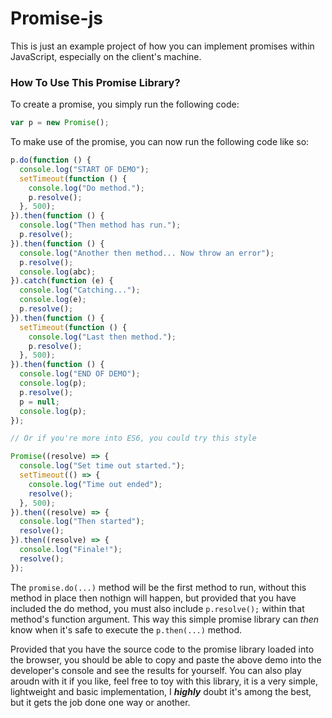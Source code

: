 # Promise-js
This is just an example project of how you can implement promises within JavaScript, especially on the client's machine. 

### How To Use This Promise Library?
To create a promise, you simply run the following code: 

```javascript
var p = new Promise();
```

To make use of the promise, you can now run the following code like so:

```javascript
p.do(function () {
  console.log("START OF DEMO");
  setTimeout(function () {
    console.log("Do method.");
    p.resolve();
  }, 500);
}).then(function () {
  console.log("Then method has run.");
  p.resolve();
}).then(function () {
  console.log("Another then method... Now throw an error");
  p.resolve();
  console.log(abc);
}).catch(function (e) {
  console.log("Catching...");
  console.log(e);
  p.resolve();
}).then(function () {
  setTimeout(function () {
    console.log("Last then method.");
    p.resolve();
  }, 500);
}).then(function () {
  console.log("END OF DEMO");
  console.log(p);
  p.resolve();
  p = null;
  console.log(p);
});

// Or if you're more into ES6, you could try this style

Promise((resolve) => {
  console.log("Set time out started.");
  setTimeout(() => {
    console.log("Time out ended");
    resolve();
  }, 500);
}).then((resolve) => {
  console.log("Then started");
  resolve();
}).then((resolve) => {
  console.log("Finale!");
  resolve();
});

```

The ```promise.do(...)``` method will be the first method to run, without this method in place then nothign will happen, but provided that you have included the do method, you must also include ```p.resolve();``` within that method's function argument. This way this simple promise library can _then_ know when it's safe to execute the ```p.then(...)``` method. 


Provided that you have the source code to the promise library loaded into the browser, you should be able to copy and paste the above demo into the developer's console and see the results for yourself. You can also play aroudn with it if you like, feel free to toy with this library, it is a very simple, lightweight and basic implementation, I **_highly_** doubt it's among the best, but it gets the job done one way or another. 
